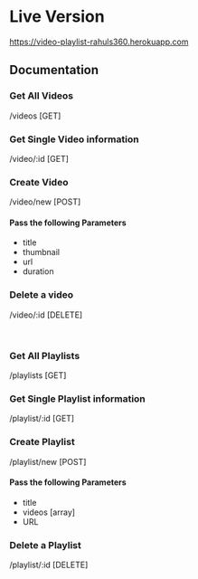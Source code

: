 # Live Version

https://video-playlist-rahuls360.herokuapp.com

## Documentation

### Get All Videos

/videos [GET]

### Get Single Video information

/video/:id [GET]

### Create Video

/video/new [POST]

#### Pass the following Parameters

* title
* thumbnail
* url
* duration

### Delete a video

/video/:id [DELETE]

&nbsp;

### Get All Playlists

/playlists [GET]

### Get Single Playlist information

/playlist/:id [GET]

### Create Playlist

/playlist/new [POST]

#### Pass the following Parameters

* title
* videos [array]
* URL

### Delete a Playlist

/playlist/:id [DELETE]
